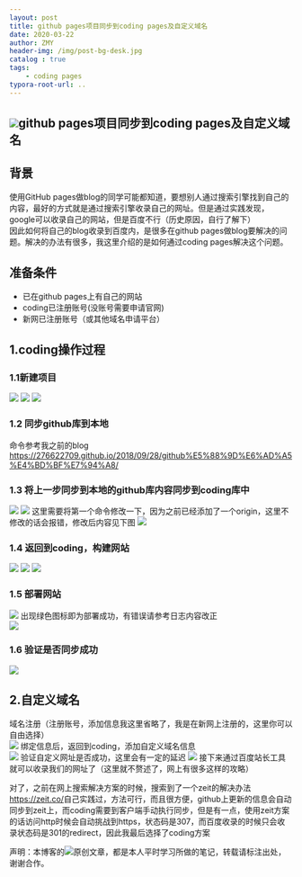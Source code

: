 ```yaml
---
layout: post
title: github pages项目同步到coding pages及自定义域名
date: 2020-03-22
author: ZMY
header-img: /img/post-bg-desk.jpg
catalog : true
tags:
    - coding pages
typora-root-url: ..
---
```


## <img class="original" src='/img/original.png'>github pages项目同步到coding pages及自定义域名

## 背景
使用GitHub pages做blog的同学可能都知道，要想别人通过搜索引擎找到自己的内容，最好的方式就是通过搜索引擎收录自己的网址。但是通过实践发现，google可以收录自己的网站，但是百度不行（历史原因，自行了解下）  
因此如何将自己的blog收录到百度内，是很多在github pages做blog要解决的问题。解决的办法有很多，我这里介绍的是如何通过coding pages解决这个问题。 
## 准备条件
+ 已在github pages上有自己的网站  
+ coding已注册账号(没账号需要申请官网[](https://coding.net))  
+ 新网已注册账号（或其他域名申请平台）  

## 1.coding操作过程
### 1.1新建项目
![](/img/2020-03-22/1.png)
![](/img/2020-03-22/2.png)
![](/img/2020-03-22/3.png)
### 1.2 同步github库到本地
命令参考我之前的blog <https://276622709.github.io/2018/09/28/github%E5%88%9D%E6%AD%A5%E4%BD%BF%E7%94%A8/>
### 1.3 将上一步同步到本地的github库内容同步到coding库中
![](/img/2020-03-22/4.png)
![](/img/2020-03-22/5.png)
这里需要将第一个命令修改一下，因为之前已经添加了一个origin，这里不修改的话会报错，修改后内容见下图
![](/img/2020-03-22/6.png)
### 1.4 返回到coding，构建网站
![](/img/2020-03-22/7.png)
![](/img/2020-03-22/8.png)
![](/img/2020-03-22/9.png)
### 1.5 部署网站
![](/img/2020-03-22/10.png)
出现绿色图标即为部署成功，有错误请参考日志内容改正  
![](/img/2020-03-22/11.png)
### 1.6 验证是否同步成功
![](/img/2020-03-22/12.png)

## 2.自定义域名
域名注册（注册账号，添加信息我这里省略了，我是在新网上注册的，这里你可以自由选择）  
![](/img/2020-03-22/13.png)
绑定信息后，返回到coding，添加自定义域名信息  
![](/img/2020-03-22/14.png)
验证自定义网址是否成功，这里会有一定的延迟
![](/img/2020-03-22/15.png)
接下来通过百度站长工具就可以收录我们的网址了（这里就不赘述了，网上有很多这样的攻略）  

对了，之前在网上搜索解决方案的时候，搜索到了一个zeit的解决办法<https://zeit.co/>自己实践过，方法可行，而且很方便，github上更新的信息会自动同步到zeit上，而coding需要到客户端手动执行同步，但是有一点，使用zeit方案的话访问http时候会自动挑战到https，状态码是307，而百度收录的时候只会收录状态码是301的redirect，因此我最后选择了coding方案  

声明：本博客的<img class="original" src='/img/original.png'>原创文章，都是本人平时学习所做的笔记，转载请标注出处，谢谢合作。




